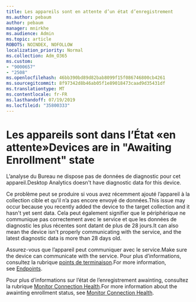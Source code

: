 ```yaml
---
title: Les appareils sont en attente d’un état d’enregistrement
ms.author: pebaum
author: pebaum
manager: mnirkhe
ms.audience: Admin
ms.topic: article
ROBOTS: NOINDEX, NOFOLLOW
localization_priority: Normal
ms.collection: Adm_O365
ms.custom:
- "9000657"
- "2508"
ms.openlocfilehash: 46bb390bd89d82bab8099f15f086746800cb4261
ms.sourcegitcommit: 8f97342d8b46ab05f1e89018473caad9d35431df
ms.translationtype: MT
ms.contentlocale: fr-FR
ms.lasthandoff: 07/19/2019
ms.locfileid: "35800333"
---
```

# <a name="devices-are-in-awaiting-enrollment-state"></a><span data-ttu-id="a7a09-102">Les appareils sont dans l’État «en attente»</span><span class="sxs-lookup"><span data-stu-id="a7a09-102">Devices are in "Awaiting Enrollment" state</span></span>

<span data-ttu-id="a7a09-103">L’analyse du Bureau ne dispose pas de données de diagnostic pour cet appareil.</span><span class="sxs-lookup"><span data-stu-id="a7a09-103">Desktop Analytics doesn't have diagnostic data for this device.</span></span> 

<span data-ttu-id="a7a09-104">Ce problème peut se produire si vous avez récemment ajouté l’appareil à la collection cible et qu’il n’a pas encore envoyé de données.</span><span class="sxs-lookup"><span data-stu-id="a7a09-104">This issue may occur because you recently added the device to the target collection and it hasn't yet sent data.</span></span> <span data-ttu-id="a7a09-105">Cela peut également signifier que le périphérique ne communique pas correctement avec le service et que les données de diagnostic les plus récentes sont datant de plus de 28 jours.</span><span class="sxs-lookup"><span data-stu-id="a7a09-105">It can also mean the device isn't properly communicating with the service, and the latest diagnostic data is more than 28 days old.</span></span>

<span data-ttu-id="a7a09-106">Assurez-vous que l’appareil peut communiquer avec le service.</span><span class="sxs-lookup"><span data-stu-id="a7a09-106">Make sure the device can communicate with the service.</span></span> <span data-ttu-id="a7a09-107">Pour plus d’informations, consultez la rubrique [points de terminaison](https://docs.microsoft.com/sccm/desktop-analytics/enable-data-sharing#endpoints).</span><span class="sxs-lookup"><span data-stu-id="a7a09-107">For more information, see [Endpoints](https://docs.microsoft.com/sccm/desktop-analytics/enable-data-sharing#endpoints).</span></span>

<span data-ttu-id="a7a09-108">Pour plus d’informations sur l’état de l’enregistrement awainting, consultez la rubrique [Monitor Connection Health](https://docs.microsoft.com/sccm/desktop-analytics/monitor-connection-health#awaiting-enrollment).</span><span class="sxs-lookup"><span data-stu-id="a7a09-108">For more information about the awainting enrollment status, see [Monitor Connection Health](https://docs.microsoft.com/sccm/desktop-analytics/monitor-connection-health#awaiting-enrollment).</span></span>